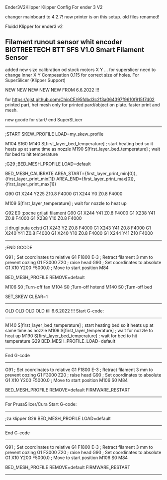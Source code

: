 
Ender3V2Klipper
Klipper Config For ender 3 V2

changer mainboard to 4.2.7! now printer is on this setup. old files renamed!

Fluidd Klipper for ender3 v2

Filament runout sensor whit encoder BIGTREETECH BTT SFS V1.0 Smart Filament Sensor
----
added new size calibration od stock motors X Y ... for superslicer need to change Inner X Y Compesation 0.115 for correct size of holes.
For SuperSlicer (Klipper Support)

NEW NEW NEW NEW NEW  FROM 6.6.2022 !!!

for https://gist.github.com/ChipCE/95fdbd3c2f3a064397f9610f915f7d02 printed part, het mesh only for printed pard/object on plate. faster print and mesh.

new gcode for start/ end SuperSLicer
_________

;START
SKEW_PROFILE LOAD=my_skew_profile

M104 S160
M140 S[first_layer_bed_temperature] ; start heating bed so it heats up at same time as nozzle
M190 S[first_layer_bed_temperature] ; wait for bed to hit temperature

;G29
;BED_MESH_PROFILE LOAD=default

BED_MESH_CALIBRATE AREA_START={first_layer_print_min[0]},{first_layer_print_min[1]} AREA_END={first_layer_print_max[0]},{first_layer_print_max[1]}

G90
G1 X244 Y225 Z10.8 F4000
G1 X244 Y0 Z0.8 F4000

M109 S[first_layer_temperature] ; wait for nozzle to heat up

G92 E0
;pocne grijati filament
G90
G1 X244 Y41 Z0.8 F4000
G1 X238 Y41 Z0.8 F4000
G1 X238 Y10 Z0.8 F4000

;i drugi puta ocisti
G1 X243 Y2 Z0.8 F4000
G1 X243 Y41 Z0.8 F4000
G1 X240 Y41 Z0.8 F4000
G1 X240 Y10 Z0.8 F4000
G1 X244 Y41 Z10 F4000

___________

;END GCODE

G91 ; Set coordinates to relative
G1 F1800 E-3 ; Retract filament 3 mm to prevent oozing
G1 F3000 Z20 ; raise head
G90 ; Set coordinates to absolute
G1 X10 Y200 F5000.0 ; Move to start position
M84

BED_MESH_PROFILE REMOVE=default

M106 S0 ;Turn-off fan
M104 S0 ;Turn-off hotend
M140 S0 ;Turn-off bed


SET_SKEW CLEAR=1

_____________





OLD OLD OLD OLD till 6.6.2022 !!!
Start G-code:

_________
M140 S[first_layer_bed_temperature] ; start heating bed so it heats up at same time as nozzle
M109 S[first_layer_temperature] ; wait for nozzle to heat up
M190 S[first_layer_bed_temperature] ; wait for bed to hit temperature
G29
BED_MESH_PROFILE_LOAD=default
_________



End G-code
_________
G91 ; Set coordinates to relative
G1 F1800 E-3 ; Retract filament 3 mm to prevent oozing
G1 F3000 Z20 ; raise head
G90 ; Set coordinates to absolute
G1 X10 Y200 F5000.0 ; Move to start position
M106 S0
M84

BED_MESH_PROFILE REMOVE=default
FIRMWARE_RESTART
_________


For PrusaSlicer/Cura
Start G-code:
_________
;za klipper
G29
BED_MESH_PROFILE LOAD=default
_________



End G-code
_________
G91 ; Set coordinates to relative
G1 F1800 E-3 ; Retract filament 3 mm to prevent oozing
G1 F3000 Z20 ; raise head
G90 ; Set coordinates to absolute
G1 X10 Y200 F5000.0 ; Move to start position
M106 S0
M84

BED_MESH_PROFILE REMOVE=default
FIRMWARE_RESTART
_________
